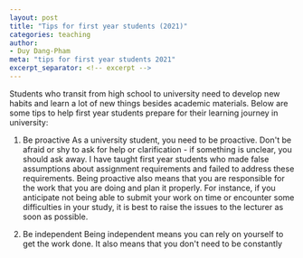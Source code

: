 ```yaml
---
layout: post
title: "Tips for first year students (2021)"
categories: teaching
author:
- Duy Dang-Pham
meta: "tips for first year students 2021"
excerpt_separator: <!-- excerpt -->
---
```

Students who transit from high school to university need to develop new habits and learn a lot of new things besides academic materials. Below are some tips to help first year students prepare for their learning journey in university<!-- excerpt -->:

1. Be proactive
As a university student, you need to be proactive. Don't be afraid or shy to ask for help or clarification - if something is unclear, you should ask away. I have taught first year students who made false assumptions about assignment requirements and failed to address these requirements. Being proactive also means that you are responsible for the work that you are doing and plan it properly. For instance, if you anticipate not being able to submit your work on time or encounter some difficulties in your study, it is best to raise the issues to the lecturer as soon as possible.

2. Be independent
Being independent means you can rely on yourself to get the work done. It also means that you don't need to be constantly 